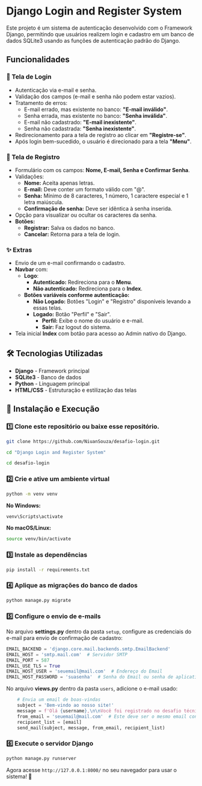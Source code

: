 # Django Login and Register System

Este projeto é um sistema de autenticação desenvolvido com o Framework Django, permitindo que usuários realizem login e cadastro em um banco de dados SQLite3 usando as funções de autenticação padrão do Django.

## Funcionalidades

### 📌 Tela de Login
- Autenticação via e-mail e senha.
- Validação dos campos (e-mail e senha não podem estar vazios).
- Tratamento de erros:
  - E-mail errado, mas existente no banco: **"E-mail inválido"**.
  - Senha errada, mas existente no banco: **"Senha inválida"**.
  - E-mail não cadastrado: **"E-mail inexistente"**.
  - Senha não cadastrada: **"Senha inexistente"**.
- Redirecionamento para a tela de registro ao clicar em **"Registre-se"**.
- Após login bem-sucedido, o usuário é direcionado para a tela **"Menu"**.

### 📌 Tela de Registro
- Formulário com os campos: **Nome, E-mail, Senha e Confirmar Senha**.
- Validações:
  - **Nome:** Aceita apenas letras.
  - **E-mail:** Deve conter um formato válido com "@".
  - **Senha:** Mínimo de 8 caracteres, 1 número, 1 caractere especial e 1 letra maiúscula.
  - **Confirmação de senha:** Deve ser idêntica à senha inserida.
- Opção para visualizar ou ocultar os caracteres da senha.
- **Botões:**
  - **Registrar:** Salva os dados no banco.
  - **Cancelar:** Retorna para a tela de login.

### ✨ Extras
- Envio de um e-mail confirmando o cadastro.
- **Navbar** com:
  - **Logo**:
    - **Autenticado:** Redireciona para o **Menu**.
    - **Não autenticado:** Redireciona para o **Index**.
  - **Botões variáveis conforme autenticação:**
    - **Não Logado:** Botões "Login" e "Registro" disponíveis levando a essas telas.
    - **Logado:** Botão "Perfil" e "Sair".
      - **Perfil:** Exibe o nome do usuário e e-mail.
      - **Sair:** Faz logout do sistema.
- Tela inicial **Index** com botão para acesso ao Admin nativo do Django.

## 🛠 Tecnologias Utilizadas
- **Django** - Framework principal
- **SQLite3** - Banco de dados
- **Python** - Linguagem principal
- **HTML/CSS** - Estruturação e estilização das telas

## 🚀 Instalação e Execução

### 1️⃣ Clone este repositório ou baixe esse repositório.
```sh
git clone https://github.com/NiuanSouza/desafio-login.git

cd "Django Login and Register System"

cd desafio-login
```

### 2️⃣ Crie e ative um ambiente virtual
```sh
python -m venv venv
```
**No Windows:**
```sh
venv\Scripts\activate
```
**No macOS/Linux:**
```sh
source venv/bin/activate
```

### 3️⃣ Instale as dependências
```sh
pip install -r requirements.txt
```

### 4️⃣ Aplique as migrações do banco de dados
```sh
python manage.py migrate
```

### 5️⃣ Configure o envio de e-mails
No arquivo **settings.py** dentro da pasta `setup`, configure as credenciais do e-mail para envio de confirmação de cadastro:

```python
EMAIL_BACKEND = 'django.core.mail.backends.smtp.EmailBackend'
EMAIL_HOST = 'smtp.mail.com'  # Servidor SMTP
EMAIL_PORT = 587
EMAIL_USE_TLS = True
EMAIL_HOST_USER = 'seuemail@mail.com'  # Endereço do Email
EMAIL_HOST_PASSWORD = 'suasenha'  # Senha do Email ou senha de aplicativo
```

No arquivo **views.py** dentro da pasta `users`, adicione o e-mail usado:

```python
    # Envia um email de boas-vindas
    subject = 'Bem-vindo ao nosso site!'
    message = f'Olá {username},\n\nVocê foi registrado no desafio técnico da Fidelity!!'
    from_email = 'seuemail@mail.com'  # Este deve ser o mesmo email configurado no settings.py
    recipient_list = [email]
    send_mail(subject, message, from_email, recipient_list)
```

### 6️⃣ Execute o servidor Django
```sh
python manage.py runserver
```

Agora acesse `http://127.0.0.1:8000/` no seu navegador para usar o sistema! 🚀


